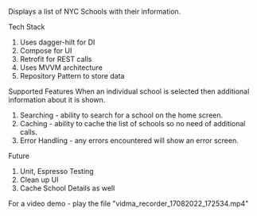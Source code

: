 Displays a list of NYC Schools with their information.

Tech Stack
1. Uses dagger-hilt for DI
2. Compose for UI
3. Retrofit for REST calls
4. Uses MVVM architecture
5. Repository Pattern to store data

Supported Features
When an individual school is selected then additional information about it is shown.
1. Searching - ability to search for a school on the home screen.
2. Caching - ability to cache the list of schools so no need of additional calls.
3. Error Handling - any errors encountered will show an error screen.

Future 
1. Unit, Espresso Testing
2. Clean up UI
3. Cache School Details as well

For a video demo - play the file "vidma_recorder_17082022_172534.mp4"